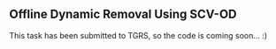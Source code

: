 ## Offline Dynamic Removal Using SCV-OD
This task has been submitted to TGRS, so the code is coming soon... :)
